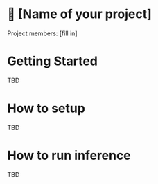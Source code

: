 # 🦙 [Name of your project]

Project members:
[fill in]

# Getting Started

TBD

# How to setup

TBD

# How to run inference

TBD
